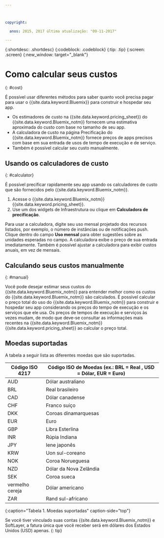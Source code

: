 ```yaml
---



copyright:

  anos: 2015, 2017 última atualização: "09-11-2017"

---
```


{:shortdesc: .shortdesc}
{:codeblock: .codeblock}
{:tip: .tip}
{:screen: .screen}
{:new_window: target="_blank"}

# Como calcular seus custos
{: #cost}

É possível usar diferentes métodos para saber quanto você precisa pagar para usar o {{site.data.keyword.Bluemix}} para construir e hospedar seu app.

* Os estimadores de custo na {{site.data.keyword.pricing_sheet}} do {{site.data.keyword.Bluemix_notm}}
fornecem uma estimativa aproximada do custo com base no tamanho de seu app.
* A calculadora de custo na página Precificação do {{site.data.keyword.Bluemix_notm}} fornece preços de apps precisos com base em sua entrada de usos de tempo de execução e de serviço.
* Também é possível calcular seu custo manualmente.

## Usando os calculadores de custo
{: #calculator}

É possível precificar rapidamente seu app usando os calculadores de custo que são fornecidos pelo {{site.data.keyword.Bluemix_notm}}.

1. Acesse o {{site.data.keyword.Bluemix_notm}} {{site.data.keyword.pricing_sheet}}.
2. Use um dos widgets de Infraestrutura ou clique em **Calculadora de precificação**.

Para usar a calculadora, digite seu uso mensal projetado dos recursos listados, por exemplo, o número de instâncias ou de notificações push. Clique dentro do campo **Uso mensal** para obter sugestões sobre as unidades esperadas no campo. A calculadora exibe o preço de sua entrada imediatamente. Também é possível ajustar a calculadora para exibir custos anuais, em vez de mensais.

## Calculando seus custos manualmente
{: #manual}

Você pode desejar estimar seus custos do {{site.data.keyword.Bluemix_notm}} para entender melhor como os custos do {{site.data.keyword.Bluemix_notm}} são calculados. É possível calcular o preço total do uso do {{site.data.keyword.Bluemix_notm}} para construir e hospedar seu app considerando os preços do tempo de execução e os serviços que ele usa. Os preços de tempos de execução e serviços às vezes mudam, de modo que deve-se consultar as informações mais recentes na {{site.data.keyword.Bluemix_notm}} {{site.data.keyword.pricing_sheet}} ao calcular o preço total.

## Moedas suportadas

A tabela a seguir lista as diferentes moedas que são suportadas.

|Código ISO 4217| Código ISO de Moedas (ex.: BRL = Real , USD = Dólar, EUR = Euro)|
|-------------|---------|
|AUD |	  Dólar australiano|
|BRL |	  Real brasileiro|
|CAD |	  Dólar canadense|
|CHF |	  Franco suíço|
|DKK |	  Coroas dinamarquesas|
|EUR |	  Euro|
|GBP |	  Libra Esterlina|
|INR |	  Rúpia Indiana|
|JPY |	  Iene japonês|
|KRW |	  Uon sul-coreano|
|NOK |	  Coroa Norueguesa|
|NZD |	  Dólar da Nova Zelândia|
|SEK |	  Coroa sueca|
|vermelho cereja |    Dólar americano|
|ZAR |	  Rand sul-africano|
{:caption="Tabela 1. Moedas suportadas" caption-side="top"}

Se você tiver vinculado suas contas {{site.data.keyword.Bluemix_notm}} e SoftLayer, a fatura única que você receber será em dólares dos Estados Unidos (USD) apenas.
{: tip}
